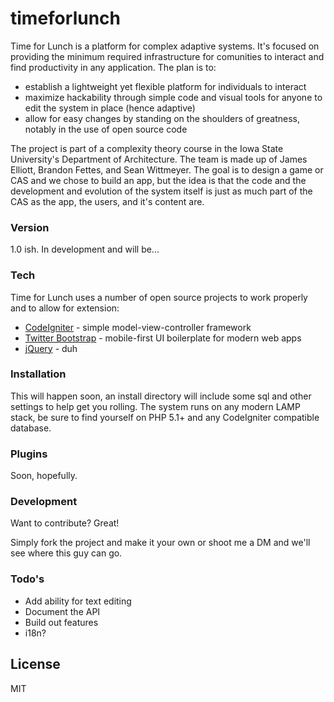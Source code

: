 # timeforlunch
Time for Lunch is a platform for complex adaptive systems. It's focused on providing the minimum required infrastructure for comunities to interact and find productivity in any application. The plan is to:

  - establish a lightweight yet flexible platform for individuals to interact
  - maximize hackability through simple code and visual tools for anyone to edit the system in place (hence adaptive)
  - allow for easy changes by standing on the shoulders of greatness, notably in the use of open source code
  
The project is part of a complexity theory course in the Iowa State University's Department of Architecture. The team is made up of James Elliott, Brandon Fettes, and Sean Wittmeyer. The goal is to design a game or CAS and we chose to build an app, but the idea is that the code and the development and evolution of the system itself is just as much part of the CAS as the app, the users, and it's content are.

### Version
1.0 ish. In development and will be...

### Tech

Time for Lunch uses a number of open source projects to work properly and to allow for extension:

* [CodeIgniter] - simple model-view-controller framework
* [Twitter Bootstrap] - mobile-first UI boilerplate for modern web apps
* [jQuery] - duh

### Installation

This will happen soon, an install directory will include some sql and other settings to help get you rolling. The system runs on any modern LAMP stack, be sure to find yourself on PHP 5.1+ and any CodeIgniter compatible database. 

### Plugins

Soon, hopefully.

### Development

Want to contribute? Great!

Simply fork the project and make it your own or shoot me a DM and we'll see where this guy can go.

### Todo's

 - Add ability for text editing
 - Document the API
 - Build out features
 - i18n?

License
----

MIT

[Twitter Bootstrap]:http://twitter.github.com/bootstrap/
[CodeIgniter]:http://codeigniter.org
[jQuery]:http://jquery.com
